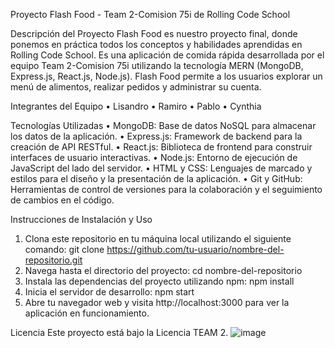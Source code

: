 Proyecto Flash Food - Team 2-Comision 75i de Rolling Code School

Descripción del Proyecto
Flash Food es nuestro proyecto final, donde ponemos en práctica todos los conceptos y habilidades aprendidas en Rolling Code School. Es una aplicación de comida rápida desarrollada por el equipo Team 2-Comision 75i utilizando la tecnología MERN (MongoDB, Express.js, React.js, Node.js). Flash Food permite a los usuarios explorar un menú de alimentos, realizar pedidos y administrar su cuenta.

Integrantes del Equipo
•	Lisandro
•	Ramiro
•	Pablo
•	Cynthia

Tecnologías Utilizadas
•	MongoDB: Base de datos NoSQL para almacenar los datos de la aplicación.
•	Express.js: Framework de backend para la creación de API RESTful.
•	React.js: Biblioteca de frontend para construir interfaces de usuario interactivas.
•	Node.js: Entorno de ejecución de JavaScript del lado del servidor.
•	HTML y CSS: Lenguajes de marcado y estilos para el diseño y la presentación de la aplicación.
•	Git y GitHub: Herramientas de control de versiones para la colaboración y el seguimiento de cambios en el código.

Instrucciones de Instalación y Uso
1.	Clona este repositorio en tu máquina local utilizando el siguiente comando:
git clone https://github.com/tu-usuario/nombre-del-repositorio.git 
2.	Navega hasta el directorio del proyecto:
cd nombre-del-repositorio 
3.	Instala las dependencias del proyecto utilizando npm:
npm install 
4.	Inicia el servidor de desarrollo:
npm start 
5.	Abre tu navegador web y visita http://localhost:3000 para ver la aplicación en funcionamiento.


Licencia
Este proyecto está bajo la Licencia TEAM 2. 
![image](https://github.com/lisandroCivili/Team2-Front/assets/104039372/08a70acb-82c9-402f-b151-5ee173eac03a)
